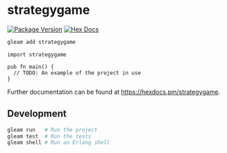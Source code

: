 # strategygame

[![Package Version](https://img.shields.io/hexpm/v/strategygame)](https://hex.pm/packages/strategygame)
[![Hex Docs](https://img.shields.io/badge/hex-docs-ffaff3)](https://hexdocs.pm/strategygame/)

```sh
gleam add strategygame
```
```gleam
import strategygame

pub fn main() {
  // TODO: An example of the project in use
}
```

Further documentation can be found at <https://hexdocs.pm/strategygame>.

## Development

```sh
gleam run   # Run the project
gleam test  # Run the tests
gleam shell # Run an Erlang shell
```
